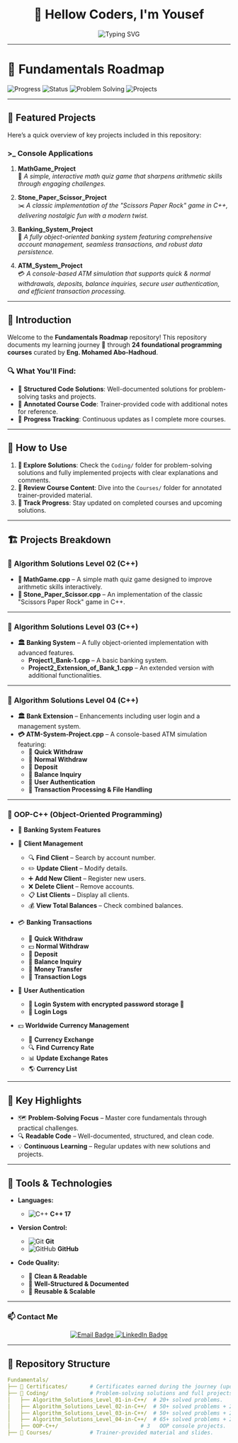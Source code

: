 <!-- Professional GitHub README by Yousef -->

<h1 align="center">👋 Hellow Coders, I'm Yousef</h1>

<p align="center">
  <img src="https://readme-typing-svg.herokuapp.com?font=Fira+Code&size=22&duration=3000&pause=1000&color=00C2FF&center=true&vCenter=true&width=600&lines=C%2B%2B+Developer+in+Progress;Learning+Data+Structures;Completed+OOP+Concepts;Following+Abu+Hudhud+Roadmap" alt="Typing SVG" />
</p>

---

# 📌 Fundamentals Roadmap

![Progress](https://img.shields.io/badge/Completed_Courses-11%2F24-blue?style=for-the-badge)
![Status](https://img.shields.io/badge/Status-Work_In_Progress-orange?style=for-the-badge)
![Problem Solving](https://img.shields.io/badge/Problem%20Solving-185%2B%20Solved%20Problems-success?style=for-the-badge)
![Projects](https://img.shields.io/badge/Projects-9%20Completed-ff5733?style=for-the-badge&logo=visual-studio-code&logoColor=white)

---

## 📌 Featured Projects

Here’s a quick overview of key projects included in this repository:

### **>_ Console Applications**

1. **MathGame_Project**  
   🎯 *A simple, interactive math quiz game that sharpens arithmetic skills through engaging challenges.*

2. **Stone_Paper_Scissor_Project**  
   ✂️ *A classic implementation of the "Scissors Paper Rock" game in C++, delivering nostalgic fun with a modern twist.*

3. **Banking_System_Project**  
   🏦 *A fully object-oriented banking system featuring comprehensive account management, seamless transactions, and robust data persistence.*

4. **ATM_System_Project**  
   💳 *A console-based ATM simulation that supports quick & normal withdrawals, deposits, balance inquiries, secure user authentication, and efficient transaction processing.*

---

## 📘 Introduction

Welcome to the **Fundamentals Roadmap** repository! This repository documents my learning journey 🔬 through **24 foundational programming courses** curated by **Eng. Mohamed Abo-Hadhoud**.

### 🔍 What You'll Find:

- 📂 **Structured Code Solutions**: Well-documented solutions for problem-solving tasks and projects.  
- 📝 **Annotated Course Code**: Trainer-provided code with additional notes for reference.  
- 🚀 **Progress Tracking**: Continuous updates as I complete more courses.  

---

## 🚀 How to Use

1. **🔧 Explore Solutions**: Check the `Coding/` folder for problem-solving solutions and fully implemented projects with clear explanations and comments.  
2. **📓 Review Course Content**: Dive into the `Courses/` folder for annotated trainer-provided material.  
3. **🔢 Track Progress**: Stay updated on completed courses and upcoming solutions.  

---

## 🏗️ Projects Breakdown

### 🔢 **Algorithm Solutions Level 02 (C++)**

- **🎯 MathGame.cpp** – A simple math quiz game designed to improve arithmetic skills interactively.  
- **🔷 Stone_Paper_Scissor.cpp** – An implementation of the classic "Scissors Paper Rock" game in C++.

---

### 🔢 **Algorithm Solutions Level 03 (C++)**

- **🏛️ Banking System** – A fully object-oriented implementation with advanced features.  
  - **Project1_Bank-1.cpp** – A basic banking system.  
  - **Project2_Extension_of_Bank_1.cpp** – An extended version with additional functionalities.

---

### 🔢 **Algorithm Solutions Level 04 (C++)**

- **🏛️ Bank Extension** – Enhancements including user login and a management system.  
- **💳 ATM-System-Project.cpp** – A console-based ATM simulation featuring:  
  - 🔹 **Quick Withdraw**  
  - 🔹 **Normal Withdraw**  
  - 🔹 **Deposit**  
  - 🔹 **Balance Inquiry**  
  - 🔹 **User Authentication**  
  - 🔹 **Transaction Processing & File Handling**

---

### 🧩 **OOP-C++ (Object-Oriented Programming)**

- 🏦 **Banking System Features**
- 🏦 **Client Management**
  - 🔍 **Find Client** – Search by account number.  
  - ✏️ **Update Client** – Modify details.  
  - ➕ **Add New Client** – Register new users.  
  - ❌ **Delete Client** – Remove accounts.  
  - 📋 **List Clients** – Display all clients.  
  - 💰 **View Total Balances** – Check combined balances.

- 💳 **Banking Transactions**
  - 💸 **Quick Withdraw**  
  - 💵 **Normal Withdraw**  
  - 🏦 **Deposit**  
  - 🔄 **Balance Inquiry**  
  - 🔁 **Money Transfer**  
  - 📜 **Transaction Logs**

- 🔐 **User Authentication**
  - 🛂 **Login System with encrypted password storage 🔐**  
  - 📝 **Login Logs**

- 💵 **Worldwide Currency Management**
  - 💱 **Currency Exchange**  
  - 🔍 **Find Currency Rate**  
  - 📊 **Update Exchange Rates**  
  - 🌎 **Currency List**

---

## 🌟 Key Highlights

- 🗺 **Problem-Solving Focus** – Master core fundamentals through practical challenges.  
- 🔍 **Readable Code** – Well-documented, structured, and clean code.  
- 💡 **Continuous Learning** – Regular updates with new solutions and projects.  

---

## 🔧 Tools & Technologies

- **Languages:**
  - ![C++](https://img.icons8.com/color/48/000000/c-plus-plus-logo.png) **C++ 17**

- **Version Control:**
  - ![Git](https://img.icons8.com/color/48/000000/git.png) **Git**
  - ![GitHub](https://img.icons8.com/material-outlined/48/000000/github.png) **GitHub**

- **Code Quality:**
  - 🦼 **Clean & Readable**  
  - 📖 **Well-Structured & Documented**  
  - 🔄 **Reusable & Scalable**


---

### 📫 Contact Me

<p align="center">
  <a href="mailto:mslmanyywsf0@gmail.com" target="_blank">
    <img src="https://img.shields.io/badge/Email-D14836?style=for-the-badge&logo=gmail&logoColor=white" alt="Email Badge"/>
  </a>
  <a href="https://www.linkedin.com/in/yousef-mslmany-a977b3299/" target="_blank">
    <img src="https://img.shields.io/badge/LinkedIn-0077B5?style=for-the-badge&logo=linkedin&logoColor=white" alt="LinkedIn Badge"/>
  </a>
</p>


---

## 📂 Repository Structure

```yaml
Fundamentals/
├── 📁 Certificates/       # Certificates earned during the journey (updated regularly).
├── 📁 Coding/             # Problem-solving solutions and full projects.
│   ├── Algorithm_Solutions_Level_01-in-C++/  # 20+ solved problems.
│   ├── Algorithm_Solutions_Level_02-in-C++/  # 50+ solved problems + 2 console projects.
│   ├── Algorithm_Solutions_Level_03-in-C++/  # 50+ solved problems + 2 console projects.
│   ├── Algorithm_Solutions_Level_04-in-C++/  # 65+ solved problems + 2 console projects.
│   ├── OOP-C++/                          # 3   OOP console projects.
├── 📁 Courses/            # Trainer-provided material and slides.
